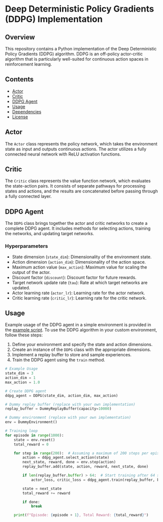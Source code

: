 # Deep Deterministic Policy Gradients (DDPG) Implementation

## Overview

This repository contains a Python implementation of the Deep Deterministic Policy Gradients (DDPG) algorithm. DDPG is an off-policy actor-critic algorithm that is particularly well-suited for continuous action spaces in reinforcement learning.

## Contents

- [Actor](#actor)
- [Critic](#critic)
- [DDPG Agent](#ddpg-agent)
- [Usage](#usage)
- [Dependencies](#dependencies)
- [License](#license)

## Actor

The `Actor` class represents the policy network, which takes the environment state as input and outputs continuous actions. The actor utilizes a fully connected neural network with ReLU activation functions.

## Critic

The `Critic` class represents the value function network, which evaluates the state-action pairs. It consists of separate pathways for processing states and actions, and the results are concatenated before passing through a fully connected layer.

## DDPG Agent

The `DDPG` class brings together the actor and critic networks to create a complete DDPG agent. It includes methods for selecting actions, training the networks, and updating target networks.

### Hyperparameters

- State dimension (`state_dim`): Dimensionality of the environment state.
- Action dimension (`action_dim`): Dimensionality of the action space.
- Maximum action value (`max_action`): Maximum value for scaling the output of the actor.
- Discount factor (`discount`): Discount factor for future rewards.
- Target network update rate (`tau`): Rate at which target networks are updated.
- Actor learning rate (`actor_lr`): Learning rate for the actor network.
- Critic learning rate (`critic_lr`): Learning rate for the critic network.

## Usage

Example usage of the DDPG agent in a simple environment is provided in the [example script](example.py). To use the DDPG algorithm in your custom environment, follow these steps:

1. Define your environment and specify the state and action dimensions.
2. Create an instance of the `DDPG` class with the appropriate dimensions.
3. Implement a replay buffer to store and sample experiences.
4. Train the DDPG agent using the `train` method.

```python
# Example Usage
state_dim = 3
action_dim = 1
max_action = 1.0

# Create DDPG agent
ddpg_agent = DDPG(state_dim, action_dim, max_action)

# Dummy replay buffer (replace with your own implementation)
replay_buffer = DummyReplayBuffer(capacity=10000)

# Dummy environment (replace with your own implementation)
env = DummyEnvironment()

# Training loop
for episode in range(1000):
    state = env.reset()
    total_reward = 0

    for step in range(200):  # Assuming a maximum of 200 steps per episode
        action = ddpg_agent.select_action(state)
        next_state, reward, done = env.step(action)
        replay_buffer.add(state, action, reward, next_state, done)

        if len(replay_buffer.buffer) > 64:  # Start training after 64 samples in the buffer
            actor_loss, critic_loss = ddpg_agent.train(replay_buffer, batch_size=64)

        state = next_state
        total_reward += reward

        if done:
            break

    print(f"Episode: {episode + 1}, Total Reward: {total_reward}")
